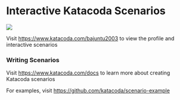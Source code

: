 # Interactive Katacoda Scenarios

[![](http://shields.katacoda.com/katacoda/bajuntu2003/count.svg)](https://www.katacoda.com/bajuntu2003 "Get your profile on Katacoda.com")

Visit https://www.katacoda.com/bajuntu2003 to view the profile and interactive scenarios

### Writing Scenarios
Visit https://www.katacoda.com/docs to learn more about creating Katacoda scenarios

For examples, visit https://github.com/katacoda/scenario-example
